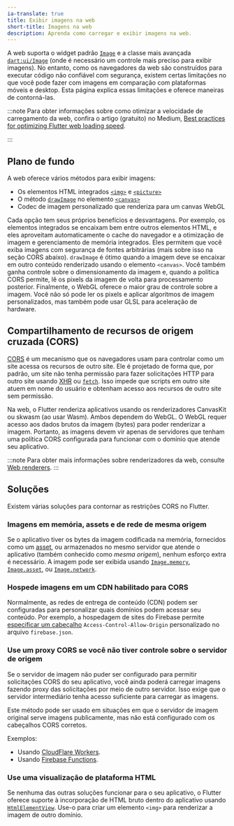 ```yaml
---
ia-translate: true
title: Exibir imagens na web
short-title: Imagens na web
description: Aprenda como carregar e exibir imagens na web.
---
```


A web suporta o widget padrão [`Image`][] e a classe mais avançada [`dart:ui/Image`][] (onde é necessário um controle mais preciso para exibir imagens). No entanto, como os navegadores da web são construídos para executar código não confiável com segurança, existem certas limitações no que você pode fazer com imagens em comparação com plataformas móveis e desktop. Esta página explica essas limitações e oferece maneiras de contorná-las.

[`Image`]: {{site.api}}/flutter/widgets/Image-class.html
[`dart:ui/Image`]: {{site.api}}/flutter/dart-ui/Image-class.html

:::note
Para obter informações sobre como otimizar a velocidade de carregamento da web, confira o artigo (gratuito) no Medium,
[Best practices for optimizing Flutter web loading speed][article].

[article]: {{site.flutter-medium}}/best-practices-for-optimizing-flutter-web-loading-speed-7cc0df14ce5c
:::

## Plano de fundo

A web oferece vários métodos para exibir imagens:

- Os elementos HTML integrados [`<img>`][] e [`<picture>`][]
- O método [`drawImage`][] no elemento [`<canvas>`][]
- Codec de imagem personalizado que renderiza para um canvas WebGL

Cada opção tem seus próprios benefícios e desvantagens. Por exemplo, os elementos integrados se encaixam bem entre outros elementos HTML, e eles aproveitam automaticamente o cache do navegador e a otimização de imagem e gerenciamento de memória integrados. Eles permitem que você exiba imagens com segurança de fontes arbitrárias (mais sobre isso na seção CORS abaixo). `drawImage` é ótimo quando a imagem deve se encaixar em outro conteúdo renderizado usando o elemento `<canvas>`. Você também ganha controle sobre o dimensionamento da imagem e, quando a política CORS permite, lê os pixels da imagem de volta para processamento posterior. Finalmente, o WebGL oferece o maior grau de controle sobre a imagem. Você não só pode ler os pixels e aplicar algoritmos de imagem personalizados, mas também pode usar GLSL para aceleração de hardware.

[`<img>`]: https://developer.mozilla.org/docs/Web/HTML/Element/img
[`<picture>`]: https://developer.mozilla.org/docs/Web/HTML/Element/picture
[`drawImage`]: https://developer.mozilla.org/docs/Web/API/CanvasRenderingContext2D/drawImage
[`<canvas>`]: https://developer.mozilla.org/docs/Web/HTML/Element/canvas

## Compartilhamento de recursos de origem cruzada (CORS)

[CORS][] é um mecanismo que os navegadores usam para controlar como um site acessa os recursos de outro site. Ele é projetado de forma que, por padrão, um site não tenha permissão para fazer solicitações HTTP para outro site usando [XHR][] ou [`fetch`][]. Isso impede que scripts em outro site atuem em nome do usuário e obtenham acesso aos recursos de outro site sem permissão.

Na web, o Flutter renderiza aplicativos usando os renderizadores CanvasKit ou skwasm (ao usar Wasm). Ambos dependem do WebGL. O WebGL requer acesso aos dados brutos da imagem (bytes) para poder renderizar a imagem. Portanto, as imagens devem vir apenas de servidores que tenham uma política CORS configurada para funcionar com o domínio que atende seu aplicativo.

:::note
Para obter mais informações sobre renderizadores da web, consulte [Web renderers][].
:::

[CORS]: https://developer.mozilla.org/docs/Web/HTTP/CORS
[XHR]: https://developer.mozilla.org/docs/Web/API/XMLHttpRequest
[`fetch`]: https://developer.mozilla.org/docs/Web/API/Fetch_API/Using_Fetch
[Web renderers]: /platform-integration/web/renderers

## Soluções

Existem várias soluções para contornar as restrições CORS no Flutter.

### Imagens em memória, assets e de rede de mesma origem

Se o aplicativo tiver os bytes da imagem codificada na memória, fornecidos como um [asset][], ou armazenados no mesmo servidor que atende o aplicativo (também conhecido como _mesma origem_), nenhum esforço extra é necessário. A imagem pode ser exibida usando [`Image.memory`][], [`Image.asset`][], ou [`Image.network`][].

[asset]: /ui/assets/assets-and-images
[`Image.memory`]: {{site.api}}/flutter/widgets/Image/Image.memory.html
[`Image.asset`]: {{site.api}}/flutter/widgets/Image/Image.asset.html
[`Image.network`]: {{site.api}}/flutter/widgets/Image/Image.network.html

### Hospede imagens em um CDN habilitado para CORS

Normalmente, as redes de entrega de conteúdo (CDN) podem ser configuradas para personalizar quais domínios podem acessar seu conteúdo. Por exemplo, a hospedagem de sites do Firebase permite [especificar um cabeçalho][custom-header] `Access-Control-Allow-Origin` personalizado no arquivo `firebase.json`.

[custom-header]: {{site.firebase}}/docs/hosting/full-config#headers

### Use um proxy CORS se você não tiver controle sobre o servidor de origem

Se o servidor de imagem não puder ser configurado para permitir solicitações CORS do seu aplicativo, você ainda poderá carregar imagens fazendo proxy das solicitações por meio de outro servidor. Isso exige que o servidor intermediário tenha acesso suficiente para carregar as imagens.

Este método pode ser usado em situações em que o servidor de imagem original serve imagens publicamente, mas não está configurado com os cabeçalhos CORS corretos.

Exemplos:

* Usando [CloudFlare Workers][].
* Usando [Firebase Functions][].

[CloudFlare Workers]: https://developers.cloudflare.com/workers/examples/cors-header-proxy
[Firebase Functions]: {{site.github}}/7kfpun/cors-proxy

### Use uma visualização de plataforma HTML

Se nenhuma das outras soluções funcionar para o seu aplicativo, o Flutter oferece suporte à incorporação de HTML bruto dentro do aplicativo usando [`HtmlElementView`][]. Use-o para criar um elemento `<img>` para renderizar a imagem de outro domínio.

[`HtmlElementView`]: {{site.api}}/flutter/widgets/HtmlElementView-class.html
